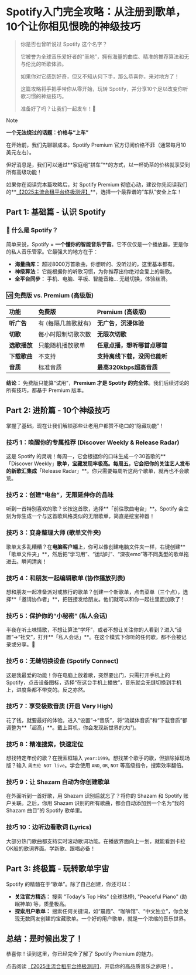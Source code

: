 # Spotify入门完全攻略：从注册到歌单，10个让你相见恨晚的神级技巧

> 你是否也曾听说过 Spotify 这个名字？
>
>它被誉为全球音乐爱好者的“圣地”，拥有海量的曲库、精准的推荐算法和无与伦比的听歌体验。
>
> 如果你对它感到好奇，但又不知从何下手，那么恭喜你，来对地方了！
> 
> 这篇攻略将手把手带你从零开始，玩转 Spotify，并分享10个足以改变你听歌习惯的神级技巧。
> 
> 准备好了吗？让我们一起发车！🚀

> [!NOTE]
> **一个无法绕过的话题：价格与“上车”**
> 
> 在开始前，我们先聊聊成本。Spotify Premium 官方订阅价格不菲（通常每月10美元左右）。
> 
> 但好消息是，我们可以通过**家庭组“拼车”**的方式，以一杯奶茶的价格就享受到所有高级功能！
>
> 如果你在阅读完本篇攻略后，对 Spotify Premium 彻底心动，建议你先阅读我们的**[【2025主流合租平台终极测评】](/bidu-tuijian)**，选择一个最靠谱的“车队”安全上车！



## Part 1: 基础篇 - 认识 Spotify

### 🎵 什么是 Spotify？

简单来说，Spotify = **一个懂你的智能音乐宇宙**。它不仅仅是一个播放器，更是你的私人音乐管家。它最强大的地方在于：

*   **海量曲库：** 超过8000万首歌曲，你想听的、没听过的，这里基本都有。
*   **神级算法：** 它能根据你的听歌习惯，为你推荐出你绝对会爱上的新歌。
*   **全平台同步：** 手机、电脑、平板、智能音箱... 无缝切换，体验丝滑。

### 🆚 免费版 vs. Premium (高级版)

| 功能 | 免费版 | **Premium (高级版)** |
| :--- | :--- | :--- |
| **听广告** | 有 (每隔几首歌就有) | **无广告，沉浸体验** |
| **切歌** | 每小时限制切歌次数 | **无限次切歌** |
| **选歌播放** | 只能随机播放歌单 | **任意点播，想听哪首点哪首** |
| **下载歌曲** | 不支持 | **支持离线下载，没网也能听** |
| **音质** | 标准音质 | **最高320kbps超高音质** |

**结论：** 免费版只能算“试用”，**Premium 才是 Spotify 的完全体**。我们后续讨论的所有技巧，都基于 Premium 版本。



## Part 2: 进阶篇 - 10个神级技巧

掌握了基础，现在让我们解锁那些让老用户都赞不绝口的“隐藏功能”！

### 技巧 1：唤醒你的专属推荐 (Discover Weekly & Release Radar)

这是 Spotify 的灵魂！每周一，它会根据你的口味生成一个30首歌的**「Discover Weekly」**歌单，宝藏发现率极高。每周五，它会把你的关注艺人发布的新歌汇集成**「Release Radar」**。你只需要每周听这两个歌单，就再也不会歌荒。

### 技巧 2：创建“电台”，无限延伸你的品味

听到一首特别喜欢的歌？长按这首歌，选择**「前往歌曲电台」**。Spotify 会立刻为你生成一个与这首歌风格类似的无限歌单，简直是挖宝神器！

### 技巧 3：变身整理大师 (歌单文件夹)

歌单太多乱糟糟？在**电脑客户端**上，你可以像创建电脑文件夹一样，右键创建**「歌单文件夹」**，然后把“学习用”、“运动时”、“深夜emo”等不同类型的歌单拖进去。瞬间清爽！

### 技巧 4：和朋友一起编辑歌单 (协作播放列表)

想和朋友一起准备派对或旅行的歌单？创建一个新歌单，点击菜单（三个点），选择**「邀请协作者」**，把链接发给朋友。他们就可以和你一起往里面加歌了！

### 技巧 5：保护你的“小秘密” (私人会话)

半夜在听土味情歌，不想让算法“学坏”，或者不想让关注你的人看到？进入“设置”->“社交”，打开**「私人会话」**。在这个模式下你听的任何歌，都不会被记录或分享。🤫

### 技巧 6：无缝切换设备 (Spotify Connect)

这是我最爱的功能！你在电脑上放着歌，突然要出门，只需打开手机上的 Spotify，点击设备图标，选择“在这台手机上播放”，音乐就会无缝切换到手机上，进度条都不带变的。反之亦然。

### 技巧 7：享受极致音质 (开启 Very High)

花了钱，就要最好的体验。进入“设置”->“音质”，将“流媒体音质”和“下载音质”都调整为**「超高」**。戴上耳机，你会发现新世界的大门。

### 技巧 8：精准搜索，快速定位

想找特定年份的歌？在搜索框输入 `year:1999`。想找某个歌手的歌，但排除掉现场版？输入 `周杰伦 NOT live`。学会使用 `AND`, `OR`, `NOT` 等高级指令，搜索效率翻倍。

### 技巧 9：让 Shazam 自动为你创建歌单

在外面听到一首好歌，用 Shazam 识别后就忘了？将你的 Shazam 和 Spotify 账户关联。之后，你用 Shazam 识别的所有歌曲，都会自动添加到一个名为“我的 Shazam 曲目”的 Spotify 歌单里。

### 技巧 10：边听边看歌词 (Lyrics)

大部分热门歌曲都支持实时滚动歌词功能。在播放界面向上一划，就能看到卡拉OK般的歌词界面。学新歌、跟唱必备！



## Part 3: 终极篇 - 玩转歌单宇宙

Spotify 的精髓在于“歌单”。除了自己创建，你还可以：

*   **关注官方精选：** 搜索 "Today's Top Hits" (全球热榜), "Peaceful Piano" (助眠神单) 等，质量极高。
*   **探索用户歌单：** 搜索任何关键词，如“晨跑”、“咖啡馆”、“中文独立”，你会发现无数网友创建的宝藏歌单。一个好的用户歌单，就是一个浓缩的音乐世界。


## 总结：是时候出发了！

恭喜你！读到这里，你已经完全了解了 Spotify Premium 的魅力。

点击阅读 [【2025主流合租平台终极测评】](/bidu-tuijian)，开启你的高品质音乐之旅吧！。
